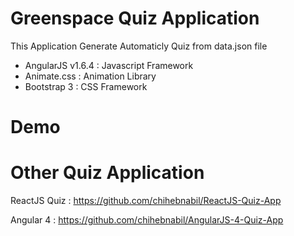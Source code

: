 Greenspace Quiz Application
==
This Application Generate Automaticly Quiz from data.json file

- AngularJS v1.6.4 : Javascript Framework
- Animate.css :  Animation Library
- Bootstrap 3 : CSS Framework

Demo
===


Other Quiz Application
===

ReactJS Quiz : https://github.com/chihebnabil/ReactJS-Quiz-App

Angular 4    : https://github.com/chihebnabil/AngularJS-4-Quiz-App